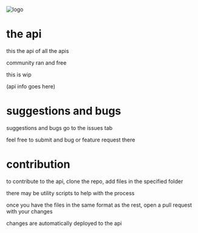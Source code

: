 ![logo](https://util.bruhmomentlol.repl.co/twemoji/dove)

# the api

this the api of all the apis

community ran and free

this is wip

(api info goes here)

# suggestions and bugs

suggestions and bugs go to the issues tab

feel free to submit and bug or feature request there

# contribution

to contribute to the api, clone the repo, add files in the specified folder

there may be utility scripts to help with the process

once you have the files in the same format as the rest, open a pull request with your changes

changes are automatically deployed to the api